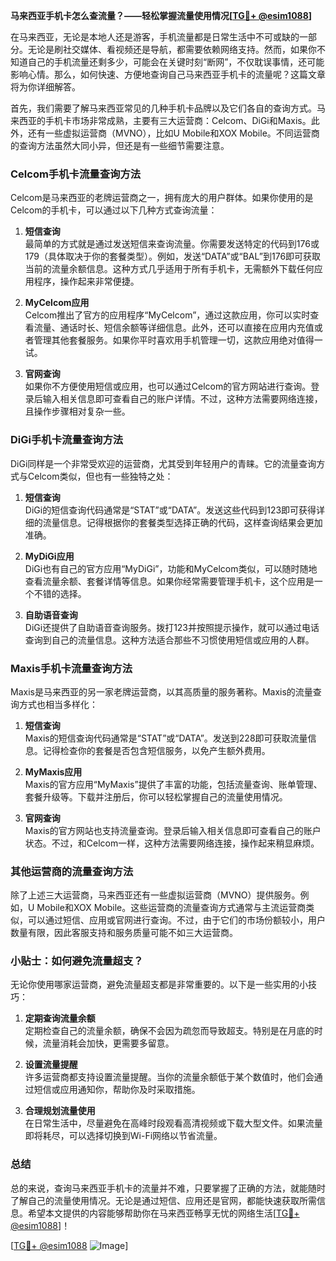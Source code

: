 **马来西亚手机卡怎么查流量？——轻松掌握流量使用情况[[TG💪+ @esim1088](https://t.me/s/esim1088)]**

在马来西亚，无论是本地人还是游客，手机流量都是日常生活中不可或缺的一部分。无论是刷社交媒体、看视频还是导航，都需要依赖网络支持。然而，如果你不知道自己的手机流量还剩多少，可能会在关键时刻“断网”，不仅耽误事情，还可能影响心情。那么，如何快速、方便地查询自己马来西亚手机卡的流量呢？这篇文章将为你详细解答。

首先，我们需要了解马来西亚常见的几种手机卡品牌以及它们各自的查询方式。马来西亚的手机卡市场非常成熟，主要有三大运营商：Celcom、DiGi和Maxis。此外，还有一些虚拟运营商（MVNO），比如U Mobile和XOX Mobile。不同运营商的查询方法虽然大同小异，但还是有一些细节需要注意。

### Celcom手机卡流量查询方法

Celcom是马来西亚的老牌运营商之一，拥有庞大的用户群体。如果你使用的是Celcom的手机卡，可以通过以下几种方式查询流量：

1. **短信查询**  
   最简单的方式就是通过发送短信来查询流量。你需要发送特定的代码到176或179（具体取决于你的套餐类型）。例如，发送“DATA”或“BAL”到176即可获取当前的流量余额信息。这种方式几乎适用于所有手机卡，无需额外下载任何应用程序，操作起来非常便捷。

2. **MyCelcom应用**  
   Celcom推出了官方的应用程序“MyCelcom”，通过这款应用，你可以实时查看流量、通话时长、短信余额等详细信息。此外，还可以直接在应用内充值或者管理其他套餐服务。如果你平时喜欢用手机管理一切，这款应用绝对值得一试。

3. **官网查询**  
   如果你不方便使用短信或应用，也可以通过Celcom的官方网站进行查询。登录后输入相关信息即可查看自己的账户详情。不过，这种方法需要网络连接，且操作步骤相对复杂一些。

### DiGi手机卡流量查询方法

DiGi同样是一个非常受欢迎的运营商，尤其受到年轻用户的青睐。它的流量查询方式与Celcom类似，但也有一些独特之处：

1. **短信查询**  
   DiGi的短信查询代码通常是“STAT”或“DATA”。发送这些代码到123即可获得详细的流量信息。记得根据你的套餐类型选择正确的代码，这样查询结果会更加准确。

2. **MyDiGi应用**  
   DiGi也有自己的官方应用“MyDiGi”，功能和MyCelcom类似，可以随时随地查看流量余额、套餐详情等信息。如果你经常需要管理手机卡，这个应用是一个不错的选择。

3. **自助语音查询**  
   DiGi还提供了自助语音查询服务。拨打123并按照提示操作，就可以通过电话查询到自己的流量信息。这种方法适合那些不习惯使用短信或应用的人群。

### Maxis手机卡流量查询方法

Maxis是马来西亚的另一家老牌运营商，以其高质量的服务著称。Maxis的流量查询方式也相当多样化：

1. **短信查询**  
   Maxis的短信查询代码通常是“STAT”或“DATA”。发送到228即可获取流量信息。记得检查你的套餐是否包含短信服务，以免产生额外费用。

2. **MyMaxis应用**  
   Maxis的官方应用“MyMaxis”提供了丰富的功能，包括流量查询、账单管理、套餐升级等。下载并注册后，你可以轻松掌握自己的流量使用情况。

3. **官网查询**  
   Maxis的官方网站也支持流量查询。登录后输入相关信息即可查看自己的账户状态。不过，和Celcom一样，这种方法需要网络连接，操作起来稍显麻烦。

### 其他运营商的流量查询方法

除了上述三大运营商，马来西亚还有一些虚拟运营商（MVNO）提供服务。例如，U Mobile和XOX Mobile。这些运营商的流量查询方式通常与主流运营商类似，可以通过短信、应用或官网进行查询。不过，由于它们的市场份额较小，用户数量有限，因此客服支持和服务质量可能不如三大运营商。

### 小贴士：如何避免流量超支？

无论你使用哪家运营商，避免流量超支都是非常重要的。以下是一些实用的小技巧：

1. **定期查询流量余额**  
   定期检查自己的流量余额，确保不会因为疏忽而导致超支。特别是在月底的时候，流量消耗会加快，更需要多留意。

2. **设置流量提醒**  
   许多运营商都支持设置流量提醒。当你的流量余额低于某个数值时，他们会通过短信或应用通知你，帮助你及时采取措施。

3. **合理规划流量使用**  
   在日常生活中，尽量避免在高峰时段观看高清视频或下载大型文件。如果流量即将耗尽，可以选择切换到Wi-Fi网络以节省流量。

### 总结

总的来说，查询马来西亚手机卡的流量并不难，只要掌握了正确的方法，就能随时了解自己的流量使用情况。无论是通过短信、应用还是官网，都能快速获取所需信息。希望本文提供的内容能够帮助你在马来西亚畅享无忧的网络生活[[TG💪+ @esim1088](https://t.me/s/esim1088)]！

[[TG💪+ @esim1088](https://t.me/s/esim1088) ![Image](https://i.postimg.cc/4NQfJmqS/Snipaste-2025-05-13-00-14-12.png)]
